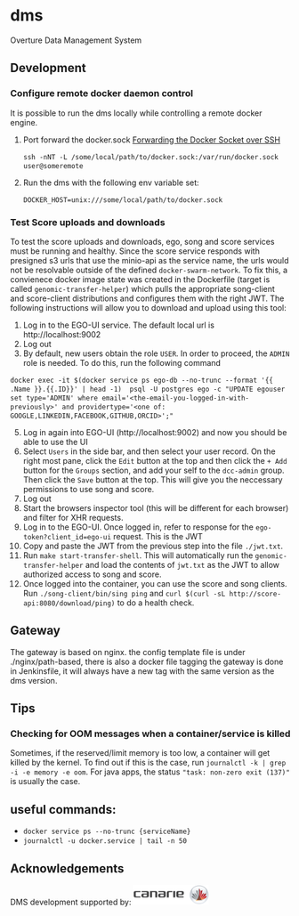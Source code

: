 # dms
Overture Data Management System


## Development
### Configure remote docker daemon control
It is possible to run the dms locally while controlling a remote docker engine.
1. Port forward the docker.sock [Forwarding the Docker Socket over SSH](https://medium.com/@dperny/forwarding-the-docker-socket-over-ssh-e6567cfab160)
   ```
   ssh -nNT -L /some/local/path/to/docker.sock:/var/run/docker.sock user@someremote
   ```
2. Run the dms with the following env variable set:
   ```
   DOCKER_HOST=unix:///some/local/path/to/docker.sock
   ```

### Test Score uploads and downloads
To test the score uploads and downloads, ego, song and score services must be running and healthy. Since the score service responds with presigned s3 urls that use the minio-api as the service name, the urls would not be resolvable outside of the defined `docker-swarm-network`. To fix this, a convienece docker image state was created in the Dockerfile (target is called `genomic-transfer-helper`) which pulls the appropriate song-client and score-client distributions and configures them with the right JWT. The following instructions will allow you to download and upload using this tool:
1. Log in to the EGO-UI service. The default local url is http://localhost:9002
2. Log out
3. By default, new users obtain the role `USER`. In order to proceed, the `ADMIN` role is needed. To do this, run the following command
```
docker exec -it $(docker service ps ego-db --no-trunc --format '{{ .Name }}.{{.ID}}' | head -1)  psql -U postgres ego -c "UPDATE egouser set type='ADMIN' where email='<the-email-you-logged-in-with-previously>' and providertype='<one of: GOOGLE,LINKEDIN,FACEBOOK,GITHUB,ORCID>';"
```
5. Log in again into EGO-UI (http://localhost:9002) and now you should be able to use the UI
6. Select `Users` in the side bar, and then select your user record. On the right most pane, click the `Edit` button at the top and then click the `+ Add` button for the `Groups` section, and add your self to the `dcc-admin` group. Then click the `Save` button at the top. This will give you the neccessary permissions to use song and score.
7. Log out
8. Start the browsers inspector tool (this will be different for each browser) and filter for XHR requests.
9. Log in to the EGO-UI. Once logged in, refer to response for the `ego-token?client_id=ego-ui` request. This is the JWT
10. Copy and paste the JWT from the previous step into the file `./jwt.txt`. 
11. Run `make start-transfer-shell`. This will automatically run the `genomic-transfer-helper` and load the contents of `jwt.txt` as the JWT to allow authorized access to song and score.
12. Once logged into the container, you can use the score and song clients. Run `./song-client/bin/sing ping` and `curl $(curl -sL http://score-api:8080/download/ping)` to do a health check.

## Gateway
The gateway is based on nginx.
the config template file is under ./nginx/path-based, there is also a docker file
tagging the gateway is done in Jenkinsfile, it will always have a new tag with the same version as the dms version.

## Tips
### Checking for OOM messages when a container/service is killed
Sometimes, if the reserved/limit memory is too low, a container will get killed by the kernel. To find out if this is the case, run
`journalctl -k | grep -i -e memory -e oom`. For java apps, the status `"task: non-zero exit (137)"` is usually the case.

## useful commands:
- `docker service ps --no-trunc {serviceName}`
- `journalctl -u docker.service | tail -n 50 `

## Acknowledgements

DMS development supported by:
[![Canarie logo](canarie-logo.png)](https://canarie.ca)
